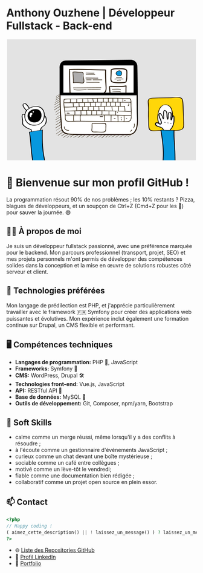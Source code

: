 # Anthony Ouzhene | Développeur Fullstack - Back-end 

<div align="center">
  <img src="https://github.com/AnthonyOuzhene/AnthonyOuzhene/blob/main/img/code2.gif" alt="Cover">
</div>

# 👋 Bienvenue sur mon profil GitHub !

La programmation résout 90% de nos problèmes ; les 10% restants ? Pizza, blagues de développeurs, et un soupçon de Ctrl+Z (Cmd+Z pour les 🍎) pour sauver la journée. 😄

## 👨‍💻 À propos de moi
Je suis un développeur fullstack passionné, avec une préférence marquée pour le backend.
Mon parcours professionnel (transport, projet, SEO) et mes projets personnels m'ont permis de développer des compétences solides dans la conception et la mise en œuvre de solutions robustes côté serveur et client.

## 📱 Technologies préférées
Mon langage de prédilection est PHP, et j'apprécie particulièrement travailler avec le framework 🇫🇷 Symfony pour créer des applications web puissantes et évolutives. Mon expérience inclut également une formation continue sur Drupal, un CMS flexible et performant.

## 🖥️ Compétences techniques
- **Langages de programmation:** PHP 🐘, JavaScript 
- **Frameworks:** Symfony 🎼
- **CMS:** WordPress, Drupal 🛠️
- **Technologies front-end:** Vue.js, JavaScript 
- **API:** RESTful API 🔌
- **Base de données:** MySQL 🐬
- **Outils de développement:** Git, Composer, npm/yarn, Bootstrap

## 🤝 Soft Skills
- calme comme un merge réussi, même lorsqu'il y a des conflits à résoudre ;
- à l'écoute comme un gestionnaire d'événements JavaScript ;
- curieux comme un chat devant une boîte mystérieuse ;
- sociable comme un café entre collègues ;
- motivé comme un lève-tôt le vendredi; 
- fiable comme une documentation bien rédigée ;
- collaboratif comme un projet open source en plein essor.

## 📫 Contact

```php
<?php
// Happy coding !
( aimez_cette_description() || ! laissez_un_message() ) ? laissez_un_message() : envoyez_blague_tech_pour_fun();
?>
```

- 🌐 [Liste des Repositories GitHub](https://github.com/AnthonyOuzhene?tab=repositories)
- 💼 [Profil LinkedIn](https://www.linkedin.com/in/anthony-ouzhene/)
- 🚀 [Portfolio](https://anthonyouzhene.com/)




